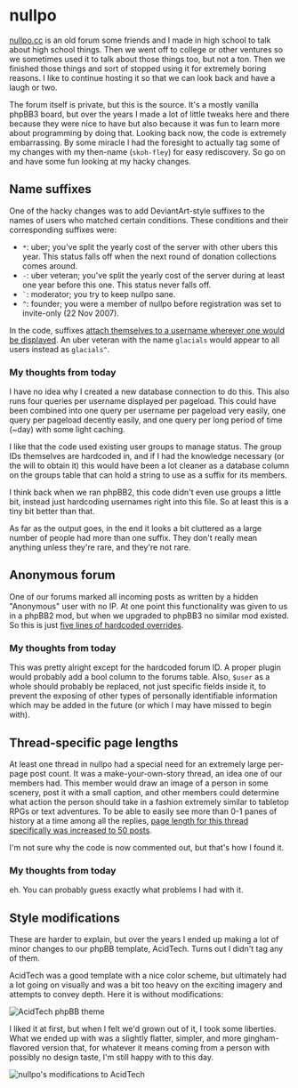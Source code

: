 # nullpo

[nullpo.cc](http://www.nullpo.cc/) is an old forum some friends and I made in high school to talk about high school
things. Then we went off to college or other ventures so we sometimes used it to talk about those things too, but not a
ton.  Then we finished those things and sort of stopped using it for extremely boring reasons. I like to continue
hosting it so that we can look back and have a laugh or two.

The forum itself is private, but this is the source. It's a mostly vanilla phpBB3 board, but over the years I made a lot
of little tweaks here and there because they were nice to have but also because it was fun to learn more about
programming by doing that. Looking back now, the code is extremely embarrassing. By some miracle I had the foresight to
actually tag some of my changes with my then-name (`skoh-fley`) for easy rediscovery. So go on and have some fun looking
at my hacky changes.

## Name suffixes

One of the hacky changes was to add DeviantArt-style suffixes to the names of users who matched certain conditions.
These conditions and their corresponding suffixes were:

* `*`: uber; you've split the yearly cost of the server with other ubers this year. This status falls off when the next
  round of donation collections comes around.
* `-`: uber veteran; you've split the yearly cost of the server during at least one year before this one. This status
  never falls off.
* `` ` ``: moderator; you try to keep nullpo sane.
* `^`: founder; you were a member of nullpo before registration was set to invite-only (22 Nov 2007).

In the code, suffixes [attach themselves to a username wherever one would be displayed][suffixes]. An uber veteran with
the name `glacials` would appear to all users instead as `glacials^`.

[suffixes]: https://github.com/glacials/nullpo/blob/1ed355121f5843335d368b9a5f7b2796a8b80d9b/includes/functions_content.php#L1195

### My thoughts from today

I have no idea why I created a new database connection to do this. This also runs four queries per username displayed per pageload.
This could have been combined into one query per username per pageload very easily, one query per pageload decently easily,
and one query per long period of time (~day) with some light caching.

I like that the code used existing user groups to manage status. The group IDs themselves are hardcoded in, and if I had
the knowledge necessary (or the will to obtain it) this would have been a lot cleaner as a database column on the groups
table that can hold a string to use as a suffix for its members.

I think back when we ran phpBB2, this code didn't even use groups a little bit, instead just hardcoding usernames right
into this file. So at least this is a tiny bit better than that.

As far as the output goes, in the end it looks a bit cluttered as a large number of people had more than one suffix.
They don't really mean anything unless they're rare, and they're not rare.

## Anonymous forum

One of our forums marked all incoming posts as written by a hidden "Anonymous" user with no IP. At one point this
functionality was given to us in a phpBB2 mod, but when we upgraded to phpBB3 no similar mod existed. So this is just
[five lines of hardcoded overrides][nichan].

[nichan]: https://github.com/glacials/nullpo/blob/1ed355121f5843335d368b9a5f7b2796a8b80d9b/includes/functions_posting.php#L1632

### My thoughts from today

This was pretty alright except for the hardcoded forum ID. A proper plugin would probably add a bool column to the
forums table. Also, `$user` as a whole should probably be replaced, not just specific fields inside it, to prevent the
exposing of other types of personally identifiable information which may be added in the future (or which I may have
missed to begin with).

## Thread-specific page lengths

At least one thread in nullpo had a special need for an extremely large per-page post count. It was a make-your-own-story
thread, an idea one of our members had. This member would draw an image of a person in some scenery, post it with a
small caption, and other members could determine what action the person should take in a fashion extremely similar to
tabletop RPGs or text adventures. To be able to easily see more than 0-1 panes of history at a time among all the
replies, [page length for this thread specifically was increased to 50 posts][thread page length].

I'm not sure why the code is now commented out, but that's how I found it.

[thread page length]: https://github.com/glacials/nullpo/blob/1ed355121f5843335d368b9a5f7b2796a8b80d9b/viewtopic.php#L561

### My thoughts from today

eh. You can probably guess exactly what problems I had with it.

## Style modifications

These are harder to explain, but over the years I ended up making a lot of minor changes to our phpBB template,
AcidTech. Turns out I didn't tag any of them.

AcidTech was a good template with a nice color scheme, but ultimately had a lot going on visually and was a bit too
heavy on the exciting imagery and attempts to convey depth. Here it is without modifications:

![AcidTech phpBB theme](http://i.imgur.com/ftqHyqf.png)

I liked it at first, but when I felt we'd grown out of it, I took some liberties. What we ended up with was a slightly
flatter, simpler, and more gingham-flavored version that, for whatever it means coming from a person with possibly no
design taste, I'm still happy with to this day.

![nullpo's modifications to AcidTech](http://i.imgur.com/9tNwCKQ.png)
